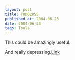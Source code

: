 ```yaml
---
layout: post
title: TODO2RSS
published_at: 2004-06-23
date: 2004-06-23
tags: Tools
---
```


This could be amazingly useful.  

And really depressing.[Link](http://www.benhammersley.com/code/code_todo_lines_to_rss.html)  